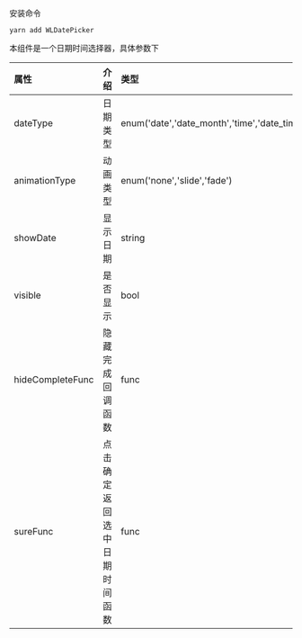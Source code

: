 
安装命令
```
yarn add WLDatePicker
```

本组件是一个日期时间选择器，具体参数下

|属性|介绍|类型|必填|默认值|
|:---|:---|:---|:---|:---|
|dateType|日期类型|enum('date','date_month','time','date_time')|false|'date_time'|
|animationType|动画类型|enum('none','slide','fade')|false|'fade'|
|showDate|显示日期|string|false|当前日期时间|
|visible|是否显示|bool|true|false|
|hideCompleteFunc|隐藏完成回调函数|func|false||
|sureFunc|点击确定返回选中日期时间函数|func|false||
